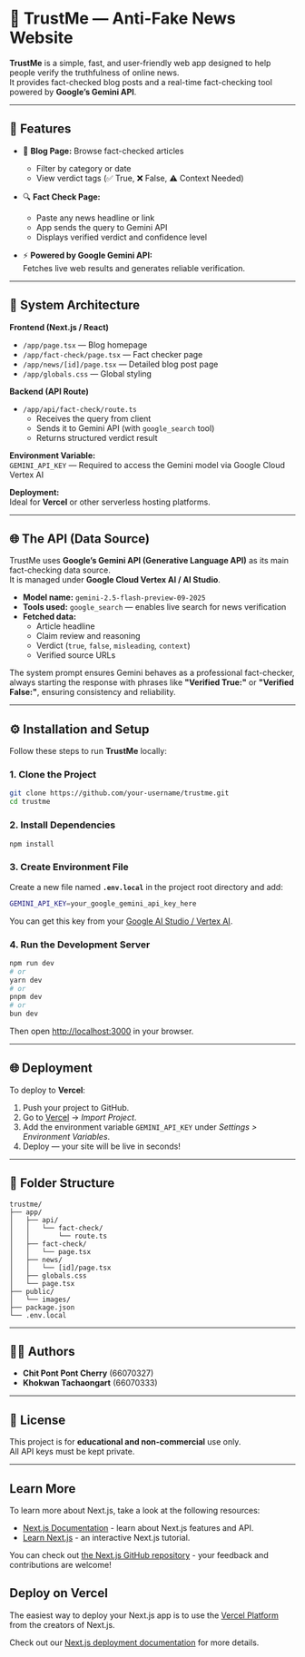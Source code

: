 # 🧠 TrustMe — Anti-Fake News Website

**TrustMe** is a simple, fast, and user-friendly web app designed to help people verify the truthfulness of online news.  
It provides fact-checked blog posts and a real-time fact-checking tool powered by **Google’s Gemini API**.

---

## 🚀 Features

- 📰 **Blog Page:** Browse fact-checked articles  
  - Filter by category or date  
  - View verdict tags (✅ True, ❌ False, ⚠ Context Needed)

- 🔍 **Fact Check Page:**  
  - Paste any news headline or link  
  - App sends the query to Gemini API  
  - Displays verified verdict and confidence level

- ⚡ **Powered by Google Gemini API:**  
  Fetches live web results and generates reliable verification.

---

## 🧩 System Architecture

**Frontend (Next.js / React)**  
- `/app/page.tsx` — Blog homepage  
- `/app/fact-check/page.tsx` — Fact checker page  
- `/app/news/[id]/page.tsx` — Detailed blog post page  
- `/app/globals.css` — Global styling  

**Backend (API Route)**  
- `/app/api/fact-check/route.ts`  
  - Receives the query from client  
  - Sends it to Gemini API (with `google_search` tool)  
  - Returns structured verdict result  

**Environment Variable:**  
`GEMINI_API_KEY` — Required to access the Gemini model via Google Cloud Vertex AI  

**Deployment:**  
Ideal for **Vercel** or other serverless hosting platforms.

---

## 🌐 The API (Data Source)

TrustMe uses **Google’s Gemini API (Generative Language API)** as its main fact-checking data source.  
It is managed under **Google Cloud Vertex AI / AI Studio**.

- **Model name:** `gemini-2.5-flash-preview-09-2025`  
- **Tools used:** `google_search` — enables live search for news verification  
- **Fetched data:**  
  - Article headline  
  - Claim review and reasoning  
  - Verdict (`true`, `false`, `misleading`, `context`)  
  - Verified source URLs  

The system prompt ensures Gemini behaves as a professional fact-checker, always starting the response with phrases like **"Verified True:"** or **"Verified False:"**, ensuring consistency and reliability.

---

## ⚙️ Installation and Setup

Follow these steps to run **TrustMe** locally:

### 1. Clone the Project
```bash
git clone https://github.com/your-username/trustme.git
cd trustme
```

### 2. Install Dependencies
```bash
npm install
```

### 3. Create Environment File
Create a new file named **`.env.local`** in the project root directory and add:
```bash
GEMINI_API_KEY=your_google_gemini_api_key_here
```

You can get this key from your [Google AI Studio / Vertex AI](https://aistudio.google.com/).

### 4. Run the Development Server
```bash
npm run dev
# or
yarn dev
# or
pnpm dev
# or
bun dev
```
Then open [http://localhost:3000](http://localhost:3000) in your browser.

---

## 🌐 Deployment

To deploy to **Vercel**:
1. Push your project to GitHub.
2. Go to [Vercel](https://vercel.com/) → *Import Project*.
3. Add the environment variable `GEMINI_API_KEY` under *Settings > Environment Variables*.
4. Deploy — your site will be live in seconds!

---

## 📁 Folder Structure
```
trustme/
├── app/
│   ├── api/
│   │   └── fact-check/
│   │       └── route.ts
│   ├── fact-check/
│   │   └── page.tsx
│   ├── news/
│   │   └── [id]/page.tsx
│   ├── globals.css
│   └── page.tsx
├── public/
│   └── images/
├── package.json
└── .env.local
```

---

## 👩‍💻 Authors

- **Chit Pont Pont Cherry** (66070327)  
- **Khokwan Tachaongart** (66070333)

---

## 🧾 License
This project is for **educational and non-commercial** use only.  
All API keys must be kept private.

---

## Learn More

To learn more about Next.js, take a look at the following resources:

- [Next.js Documentation](https://nextjs.org/docs) - learn about Next.js features and API.
- [Learn Next.js](https://nextjs.org/learn) - an interactive Next.js tutorial.

You can check out [the Next.js GitHub repository](https://github.com/vercel/next.js) - your feedback and contributions are welcome!

## Deploy on Vercel

The easiest way to deploy your Next.js app is to use the [Vercel Platform](https://vercel.com/new?utm_medium=default-template&filter=next.js&utm_source=create-next-app&utm_campaign=create-next-app-readme) from the creators of Next.js.

Check out our [Next.js deployment documentation](https://nextjs.org/docs/app/building-your-application/deploying) for more details.
